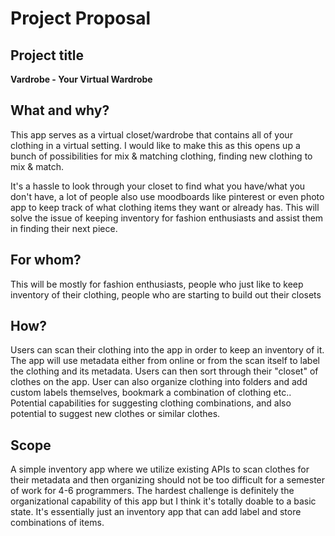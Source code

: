 # Project Proposal

## Project title

**Vardrobe - Your Virtual Wardrobe** 

## What and why?

This app serves as a virtual closet/wardrobe that contains all of your clothing in a virtual setting. I would like to make this as this opens up a bunch of possibilities for mix & matching clothing, finding new clothing to mix & match. 

It's a hassle to look through your closet to find what you have/what you don't have, a lot of people also use moodboards like pinterest or even photo app to keep track of what clothing items they want or already has. This will solve the issue of keeping inventory for fashion enthusiasts and assist them in finding their next piece.

## For whom?

This will be mostly for fashion enthusiasts, people who just like to keep inventory of their clothing, people who are starting to build out their closets

## How?

Users can scan their clothing into the app in order to keep an inventory of it. The app will use metadata either from online or from the scan itself to label the clothing and its metadata. Users can then sort through their "closet" of clothes on the app.  User can also organize clothing into folders and add custom labels themselves, bookmark a combination of clothing etc.. Potential capabilities for suggesting clothing combinations, and also potential to suggest new clothes or similar clothes.

## Scope

A simple inventory app where we utilize existing APIs to scan clothes for their metadata and then organizing should not be too difficult for a semester of work for 4-6 programmers. The hardest challenge is definitely the organizational capability of this app but I think it's totally doable to a basic state. It's essentially just an inventory app that can add label and store combinations of items.